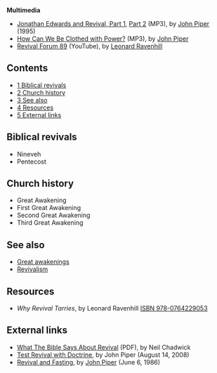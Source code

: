 
**Multimedia**

-   [Jonathan Edwards and Revival, Part 1](http://media.desiringgod.org/audio/1995/19950813_edwards.mp3),
    [Part 2](http://media.desiringgod.org/audio/1995/19950820_edwards.mp3)
    (MP3), by [John Piper](John_Piper "John Piper") (1995)
-   [How Can We Be Clothed with Power?](http://media.desiringgod.org/audio/1988/19881023.mp3)
    (MP3), by [John Piper](John_Piper "John Piper")
-   [Revival Forum 89](http://www.youtube.com/view_play_list?p=5026593E3F5D8EA1&search_query=Revival+Forum+89+by+Leonard+Ravenhill)
    (YouTube), by
    [Leonard Ravenhill](index.php?title=Leonard_Ravenhill&action=edit&redlink=1 "Leonard Ravenhill (page does not exist)")

## Contents

-   [1 Biblical revivals](#Biblical_revivals)
-   [2 Church history](#Church_history)
-   [3 See also](#See_also)
-   [4 Resources](#Resources)
-   [5 External links](#External_links)

## Biblical revivals

-   Nineveh
-   Pentecost

## Church history

-   Great Awakening
-   First Great Awakening
-   Second Great Awakening
-   Third Great Awakening

## See also

-   [Great awakenings](Great_awakenings "Great awakenings")
-   [Revivalism](index.php?title=Revivalism&action=edit&redlink=1 "Revivalism (page does not exist)")

## Resources

-   *Why Revival Tarries*, by Leonard Ravenhill
    [ISBN 978-0764229053](http://www.theopedia.com/Special:BookSources/9780764229053)

## External links

-   [What The Bible Says About Revival](http://joyfulministry.com/revival.pdf)
    (PDF), by Neil Chadwick
-   [Test Revival with Doctrine](http://www.desiringgod.org/Blog/1348_test_revival_with_doctrine/),
    by John Piper (August 14, 2008)
-   [Revival and Fasting](http://www.desiringgod.org/ResourceLibrary/ConferenceMessages/ByDate/546_Revival_and_Fasting/),
    by [John Piper](John_Piper "John Piper") (June 6, 1986)




